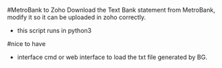 #MetroBank to Zoho
Download the Text Bank statement from MetroBank, modify it so it can be uploaded in zoho correctly.

- this script runs in python3

#nice to have
- interface cmd or web interface to load the txt file generated by BG. 
